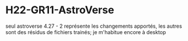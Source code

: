 # H22-GR11-AstroVerse
seul astroverse 4.27 - 2 représente les changements apportés, les autres sont des résidus de fichiers trainés; je m'habitue encore à desktop
